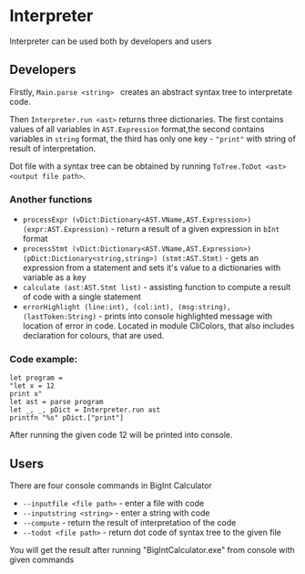 # Interpreter

Interpreter can be used both by developers and users

## Developers

Firstly,  ` Main.parse <string>  ` creates an abstract syntax tree to interpretate code.

Then `Interpreter.run <ast>` returns three dictionaries. The first contains values of all variables in `AST.Expression` format,the second contains variables in `string` format, the third has only one key - `"print"` with string of result of interpretation.

Dot file with a syntax tree can be obtained by running `ToTree.ToDot <ast> <output file path>`.


### Another functions

* `processExpr (vDict:Dictionary<AST.VName,AST.Expression>) (expr:AST.Expression)` - return a result of a given expression in `bInt` format
* `processStmt (vDict:Dictionary<AST.VName,AST.Expression>) (pDict:Dictionary<string,string>) (stmt:AST.Stmt)` - gets an expression from a statement and sets it's value to a dictionaries with variable as a key
* `calculate (ast:AST.Stmt list)` - assisting function to compute a result of code with a single statement
* `errorHighlight (line:int), (col:int), (msg:string), (lastToken:String)` - prints into console highlighted message with location of error in code. Located in module CliColors, that also includes declaration for colours, that are used.

### Code example:

	let program = 
    "let x = 12 
    print x"
	let ast = parse program
	let _, _, pDict = Interpreter.run ast
	printfn "%s" pDict.["print"]

After running the given code 12 will be printed into console.

## Users

There are four console commands in BigInt Calculator

* `--inputfile <file path>` - enter a file with code
* `--inputstring <string>` - enter a string with code
* `--compute` - return the result of interpretation of the code
* `--todot <file path>` - return dot code of syntax tree to the given file
	
You will get the result after running "BigIntCalculator.exe" from console with given commands